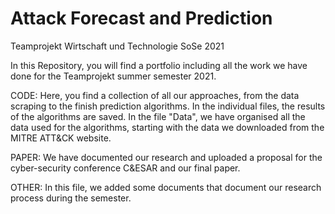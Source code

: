 # Attack Forecast and Prediction
Teamprojekt Wirtschaft und Technologie SoSe 2021


In this Repository, you will find a portfolio including all the work we have done for the Teamprojekt summer semester 2021.


CODE: Here, you find a collection of all our approaches, from the data scraping to the finish prediction algorithms. In the individual files, the results of the algorithms are saved. In the file "Data", we have organised all the data used for the algorithms, starting with the data we downloaded from the MITRE ATT&CK website.

PAPER: We have documented our research and uploaded a proposal for the cyber-security conference C&ESAR and our final paper.

OTHER: In this file, we added some documents that document our research process during the semester. 